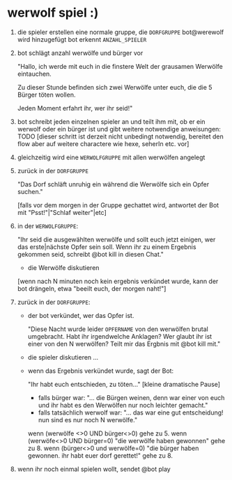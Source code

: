 # werwolf spiel :)

1. die spieler erstellen eine normale gruppe, die `DORFGRUPPE`
   bot@werewolf wird hinzugefügt
   bot erkennt `ANZAHL_SPIELER`
2. bot schlägt anzahl werwölfe und bürger vor


    "Hallo, ich werde mit euch in die finstere Welt der grausamen 
	Werwölfe eintauchen.
	
	Zu dieser Stunde befinden sich zwei Werwölfe unter euch, 
	die die 5 Bürger töten wollen.
	
	Jeden Moment erfahrt ihr, wer ihr seid!"

3. bot schreibt jeden einzelnen spieler an und teilt ihm mit,
   ob er ein werwolf oder ein bürger ist und gibt weitere notwendige anweisungen:
   TODO
   [dieser schritt ist derzeit nicht unbedingt notwendig,
   bereitet den flow aber auf weitere charactere wie hexe, seherIn etc. vor]

4. gleichzeitig wird eine `WERWOLFGRUPPE` mit allen werwölfen angelegt

5. zurück in der `DORFGRUPPE`

     "Das Dorf schläft unruhig ein während die Werwölfe sich ein Opfer suchen."

   [falls vor dem morgen in der Gruppe gechattet wird,
   antwortet der Bot mit "Psst!"|"Schlaf weiter"|etc]
  
6. in der `WERWOLFGRUPPE`:

   "Ihr seid die ausgewählten werwölfe und sollt euch jetzt einigen, 
   wer das erste|nächste Opfer sein soll.
   Wenn ihr zu einem Ergebnis gekommen seid, schreibt 
   @bot kill <Opfername>
   in diesen Chat."

   - die Werwölfe diskutieren

   [wenn nach N minuten noch kein ergebnis verkündet wurde, 
   kann der bot drängeln, etwa "beeilt euch, der morgen naht!"]

7. zurück in der `DORFGRUPPE`:

   - der bot verkündet, wer das Opfer ist.    

     "Diese Nacht wurde leider `OPFERNAME` von den werwölfen brutal umgebracht.
 	 Habt ihr irgendwelche Anklagen?
	 Wer glaubt ihr ist einer von den N werwölfen? Teilt mir das Ergbnis mit
	 @bot kill <Name> mit."

   - die spieler diskutieren ...

   - wenn das Ergebnis verkündet wurde, sagt der Bot:
   
     "Ihr habt euch entschieden, <Name> zu töten..."
     [kleine dramatische Pause]
	 - falls <Name> bürger war: 
	     "... die Bürgen weinen, denn <Name> war einer von euch 
	     und ihr habt es den Werwölfen nur noch leichter gemacht."
	 - falls <Name> tatsächlich werwolf war:
	     "... das war eine gut entscheidung! 
		 nun sind es nur noch N werwölfe."

     wenn (werwölfe	<>0 UND bürger<>0) gehe zu 5.
	 wenn (werwöfe<>0 UND bürger=0)
	    "die werwölfe haben gewonnen" gehe zu 8.
     wenn (bürger<>0 und werwölfe=0)
	    "die bürger haben gewonnen.
		ihr habt euer dorf gerettet!" gehe zu 8.

8. wenn ihr noch einmal spielen wollt, sendet 
   @bot play

